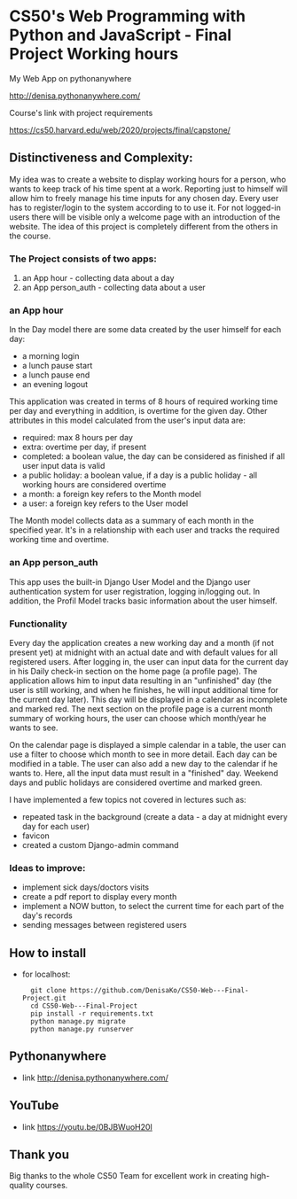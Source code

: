 # CS50's Web Programming with Python and JavaScript - Final Project Working hours

My Web App on pythonanywhere

http://denisa.pythonanywhere.com/

Course's link with project requirements

https://cs50.harvard.edu/web/2020/projects/final/capstone/

## Distinctiveness and Complexity:

My idea was to create a website to display working hours for a person, who wants to keep track of his time spent at a work. Reporting just to himself will allow him to freely manage his time inputs for any chosen day.
Every user has to register/login to the system according to to use it. For not logged-in users there will be visible only a welcome page with an introduction of the website.
The idea of this project is completely different from the others in the course. 

### The Project consists of two apps:
1. an App hour - collecting data about a day
2. an App person_auth - collecting data about a user 

### an App hour
In the Day model there are some data created by the user himself for each day:
- a morning login
- a lunch pause start
- a lunch pause end
- an evening logout

This application was created in terms of 8 hours of required working time per day and everything in addition, is overtime for the given day.
Other attributes in this model calculated from the user's input data are:
- required: max 8 hours per day
- extra: overtime per day, if present
- completed: a boolean value, the day can be considered as finished if all user input data is valid
- a public holiday: a boolean value, if a day is a public holiday - all working hours are considered overtime
- a month: a foreign key refers to the Month model
- a user: a foreign key refers to the User model

The Month model collects data as a summary of each month in the specified year. It's in a relationship with each user and tracks the required working time and overtime.

### an App person_auth

This app uses the built-in Django User Model and the Django user authentication system for user registration, logging in/logging out.
In addition, the Profil Model tracks basic information about the user himself.

### Functionality

Every day the application creates a new working day and a month (if not present yet) at midnight with an actual date and with default values for all registered users. After logging in, the user can input data for the current day in his Daily check-in section on the home page (a profile page). The application allows him to input data resulting in an "unfinished" day (the user is still working, and when he finishes, he will input additional time for the current day later). This day will be displayed in a calendar as incomplete and marked red. The next section on the profile page is a current month summary of working hours, the user can choose which month/year he wants to see.

On the calendar page is displayed a simple calendar in a table, the user can use a filter to choose which month to see in more detail. Each day can be modified in a table. The user can also add a new day to the calendar if he wants to. Here, all the input data must result in a "finished" day. Weekend days and public holidays are considered overtime and marked green.

I have implemented a few topics not covered in lectures such as:
- repeated task in the background (create a data - a day at midnight every day for each user)
- favicon
- created a custom Django-admin command

### Ideas to improve:
- implement sick days/doctors visits
- create a pdf report to display every month
- implement a NOW button, to select the current time for each part of the day's records
- sending messages between registered users

## How to install
- for localhost:

        git clone https://github.com/DenisaKo/CS50-Web---Final-Project.git
        cd CS50-Web---Final-Project
        pip install -r requirements.txt
        python manage.py migrate
        python manage.py runserver

## Pythonanywhere
- link http://denisa.pythonanywhere.com/

## YouTube
- link https://youtu.be/0BJBWuoH20I

## Thank you
Big thanks to the whole CS50 Team for excellent work in creating high-quality courses.